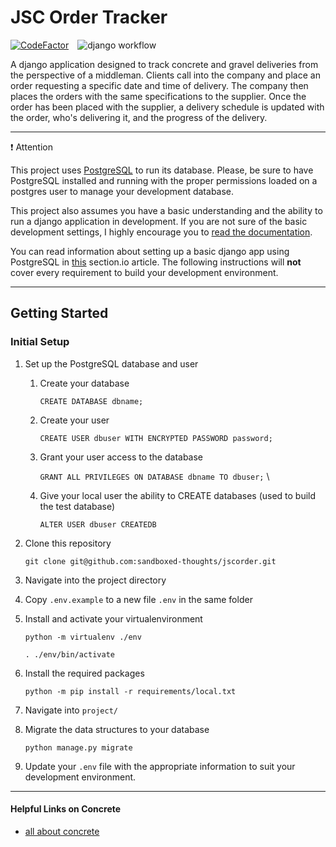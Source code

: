 # JSC Order Tracker

[![CodeFactor](https://www.codefactor.io/repository/github/sandboxed-thoughts/jscorder/badge)](https://www.codefactor.io/repository/github/sandboxed-thoughts/jscorder)&emsp;![django workflow](https://github.com/sandboxed-thoughts/jscorder/actions/workflows/django.yml/badge.svg)

A django application designed to track concrete and gravel deliveries from the perspective of a middleman. Clients call into the company and place an order requesting a specific date and time of delivery. The company then places the orders with the same specifications to the supplier. Once the order has been placed with the supplier, a delivery schedule is updated with the order, who's delivering it, and the progress of the delivery.

---

❗ Attention

  This project uses [PostgreSQL](https://www.postgresql.org/download/) to run its database. Please, be sure to have PostgreSQL installed and running with the proper permissions loaded on a postgres user to manage your development database.
  
  This project also assumes you have a basic understanding and the ability to run a django application in development. If you are not sure of the basic development settings, I highly encourage you to [read the documentation](https://www.djangoproject.com/).

  You can read information about setting up a basic django app using PostgreSQL in [this](https://www.section.io/engineering-education/django-app-using-postgresql-database/) section.io article. The following instructions will **not** cover every requirement to build your development environment.

---

## Getting Started

### Initial Setup

1. Set up the PostgreSQL database and user

   1. Create your database

      `CREATE DATABASE dbname;`

   1. Create your user

      `CREATE USER dbuser WITH ENCRYPTED PASSWORD password;`

   1. Grant your user access to the database

      `GRANT ALL PRIVILEGES ON DATABASE dbname TO dbuser;` \

   1. Give your local user the ability to CREATE databases (used to build the test database)

      `ALTER USER dbuser CREATEDB`

1. Clone this repository

   `git clone git@github.com:sandboxed-thoughts/jscorder.git`

1. Navigate into the project directory

1. Copy `.env.example` to a new file `.env` in the same folder

1. Install and activate your virtualenvironment

   `python -m virtualenv ./env`

   `. ./env/bin/activate`

1. Install the required packages

   `python -m pip install -r requirements/local.txt`

1. Navigate into `project/`

1. Migrate the data structures to your database

   `python manage.py migrate`

1. Update your `.env` file with the appropriate information to suit your development environment.

---

#### Helpful Links on Concrete

- [all about concrete](http://deeconcrete.com/concrete/)
